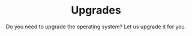 ---
sort_key: 36
layout: "sku"
id: upgrades-upgrade
title: "Upgrades"
heading: "Upgrades"
subtitle: "Do you need to upgrade the operating system? Let us upgrade it for you."
category: "On-Demand Support"
category_description: "Technical support at on-demand rates."
features:
 - feature: "As part of this service, we’ll" - feature: "Assess you current device and ensure it is suitable for the requested upgrade. If not, you will not be charged for the service" - feature: "Install the requested upgrades and any necessary dependencies" - feature: "Perform optimisations, if required"
price: "99"
unit: "upgrade"
australia_only: "Yes"
---